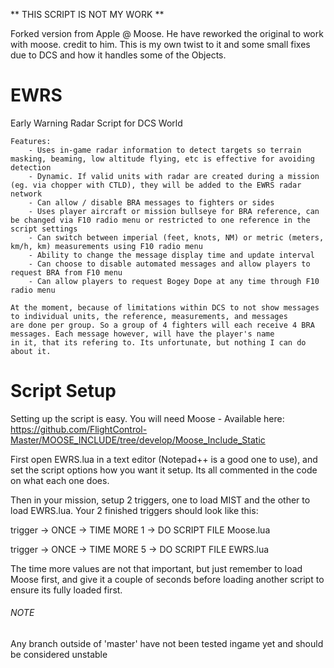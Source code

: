 ** THIS SCRIPT IS NOT MY WORK **

Forked version from Apple @ Moose. He have reworked the original to work with moose. credit to him. This is my own twist to it and some small fixes due to DCS and how it handles some of the Objects.

# EWRS
Early Warning Radar Script for DCS World

	Features:
		- Uses in-game radar information to detect targets so terrain masking, beaming, low altitude flying, etc is effective for avoiding detection
		- Dynamic. If valid units with radar are created during a mission (eg. via chopper with CTLD), they will be added to the EWRS radar network
		- Can allow / disable BRA messages to fighters or sides
		- Uses player aircraft or mission bullseye for BRA reference, can be changed via F10 radio menu or restricted to one reference in the script settings
		- Can switch between imperial (feet, knots, NM) or metric (meters, km/h, km) measurements using F10 radio menu
		- Ability to change the message display time and update interval
		- Can choose to disable automated messages and allow players to request BRA from F10 menu
		- Can allow players to request Bogey Dope at any time through F10 radio menu

	At the moment, because of limitations within DCS to not show messages to individual units, the reference, measurements, and messages
	are done per group. So a group of 4 fighters will each receive 4 BRA messages. Each message however, will have the player's name
	in it, that its refering to. Its unfortunate, but nothing I can do about it.

# Script Setup
Setting up the script is easy. You will need Moose - Available here:  https://github.com/FlightControl-Master/MOOSE_INCLUDE/tree/develop/Moose_Include_Static

First open EWRS.lua in a text editor (Notepad++ is a good one to use), and set the script options how you want it setup. Its all commented in the code on what each one does.

Then in your mission, setup 2 triggers, one to load MIST and the other to load EWRS.lua. Your 2 finished triggers should look like this:

trigger -> ONCE -> TIME MORE 1 -> DO SCRIPT FILE Moose.lua

trigger -> ONCE -> TIME MORE 5 -> DO SCRIPT FILE EWRS.lua

The time more values are not that important, but just remember to load Moose first, and give it a couple of seconds before loading another script to ensure its fully loaded first.

###### NOTE
Any branch outside of 'master' have not been tested ingame yet and should be considered unstable
